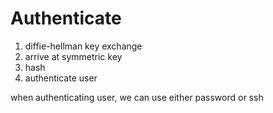 # Authenticate

1. diffie-hellman key exchange
1. arrive at symmetric key
1. hash
1. authenticate user

when authenticating user, we can use either password or ssh
